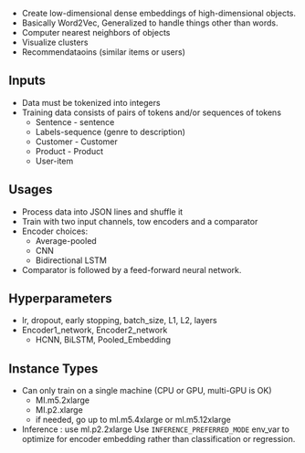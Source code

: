 - Create low-dimensional dense embeddings of high-dimensional objects.
- Basically Word2Vec, Generalized to handle things other than words.
- Computer nearest neighbors of objects
- Visualize clusters
- Recommendataoins (similar items or users)

## Inputs
- Data must be tokenized into integers
- Training data consists of pairs of tokens and/or sequences of tokens
	- Sentence - sentence
	- Labels-sequence (genre to description)
	- Customer - Customer
	- Product - Product
	- User-item

## Usages
- Process data into JSON lines and shuffle it
- Train with two input channels, tow encoders and a comparator
- Encoder choices:
	- Average-pooled
	- CNN
	- Bidirectional LSTM
- Comparator is followed by a feed-forward neural network.

## Hyperparameters
- lr, dropout, early stopping, batch_size, L1, L2, layers
- Encoder1_network, Encoder2_network
	- HCNN, BiLSTM, Pooled_Embedding

## Instance Types
- Can only train on a single machine (CPU or GPU, multi-GPU is OK)
	- MI.m5.2xlarge
	- MI.p2.xlarge
	- if needed, go up to ml.m5.4xlarge or ml.m5.12xlarge
- Inference : use ml.p2.2xlarge
	Use `INFERENCE_PREFERRED_MODE` env_var to optimize for encoder embedding rather than classification or regression.